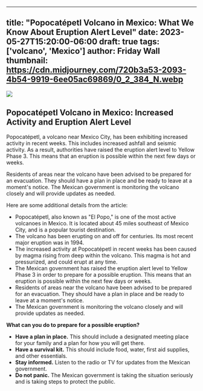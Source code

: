 
---
title: "Popocatépetl Volcano in Mexico: What We Know About Eruption Alert Level"
date: 2023-05-27T15:20:00-06:00
draft: true
tags: ['volcano', 'Mexico']
author: Friday Wall
thumbnail:  https://cdn.midjourney.com/720b3a53-2093-4b54-9919-6ee05ac69869/0_2_384_N.webp
---

![]( https://cdn.midjourney.com/720b3a53-2093-4b54-9919-6ee05ac69869/0_2.webp)


## Popocatépetl Volcano in Mexico: Increased Activity and Eruption Alert Level

Popocatépetl, a volcano near Mexico City, has been exhibiting increased activity in recent weeks. This includes increased ashfall and seismic activity. As a result, authorities have raised the eruption alert level to Yellow Phase 3. This means that an eruption is possible within the next few days or weeks.

Residents of areas near the volcano have been advised to be prepared for an evacuation. They should have a plan in place and be ready to leave at a moment's notice. The Mexican government is monitoring the volcano closely and will provide updates as needed.

Here are some additional details from the article:

* Popocatépetl, also known as "El Popo," is one of the most active volcanoes in Mexico. It is located about 45 miles southeast of Mexico City, and is a popular tourist destination.
* The volcano has been erupting on and off for centuries. Its most recent major eruption was in 1994.
* The increased activity at Popocatépetl in recent weeks has been caused by magma rising from deep within the volcano. This magma is hot and pressurized, and could erupt at any time.
* The Mexican government has raised the eruption alert level to Yellow Phase 3 in order to prepare for a possible eruption. This means that an eruption is possible within the next few days or weeks.
* Residents of areas near the volcano have been advised to be prepared for an evacuation. They should have a plan in place and be ready to leave at a moment's notice.
* The Mexican government is monitoring the volcano closely and will provide updates as needed.

**What can you do to prepare for a possible eruption?**

* **Have a plan in place.** This should include a designated meeting place for your family and a plan for how you will get there.
* **Have a survival kit.** This should include food, water, first aid supplies, and other essentials.
* **Stay informed.** Listen to the radio or TV for updates from the Mexican government.
* **Do not panic.** The Mexican government is taking the situation seriously and is taking steps to protect the public.


            